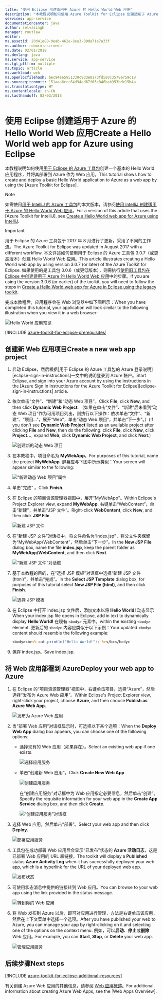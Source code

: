 ```yaml
---
title: "使用 Eclipse 创建适用于 Azure 的 Hello World Web 应用"
description: "本教程说明如何使用 Azure Toolkit for Eclipse 创建适用于 Azure 的 Hello World Web 应用。"
services: app-service
documentationcenter: java
author: selvasingh
manager: routlaw
editor: 
ms.assetid: 20d41e88-9eab-462e-8ee3-89da71e7a33f
ms.author: robmcm;asirveda
ms.date: 02/01/2018
ms.devlang: java
ms.service: app-service
ms.tgt_pltfrm: multiple
ms.topic: article
ms.workload: web
ms.openlocfilehash: bec94e65951330c933e0173fd580c3578e759c18
ms.sourcegitcommit: 151aaa6ccc64d94ed67f03e846bab953bde15b4a
ms.translationtype: HT
ms.contentlocale: zh-CN
ms.lasthandoff: 02/03/2018
---
```

# <a name="create-a-hello-world-web-app-for-azure-using-eclipse"></a><span data-ttu-id="f8e2a-103">使用 Eclipse 创建适用于 Azure 的 Hello World Web 应用</span><span class="sxs-lookup"><span data-stu-id="f8e2a-103">Create a Hello World web app for Azure using Eclipse</span></span>

<span data-ttu-id="f8e2a-104">本教程说明如何使用[用于 Eclipse 的 Azure 工具包]创建一个基本的 Hello World 应用程序，并将其部署到 Azure 作为 Web 应用。</span><span class="sxs-lookup"><span data-stu-id="f8e2a-104">This tutorial shows how to create and deploy a basic Hello World application to Azure as a web app by using the [Azure Toolkit for Eclipse].</span></span>

> [!NOTE]
>
> <span data-ttu-id="f8e2a-105">如需使用[用于 IntelliJ 的 Azure 工具包]的本文版本，请参阅[使用 IntelliJ 创建适用于 Azure 的 Hello World Web 应用][intellij-hello-world]。</span><span class="sxs-lookup"><span data-stu-id="f8e2a-105">For a version of this article that uses the [Azure Toolkit for IntelliJ], see [Create a Hello World web app for Azure using IntelliJ][intellij-hello-world].</span></span>
>

> [!IMPORTANT]
> 
> <span data-ttu-id="f8e2a-106">用于 Eclipse 的 Azure 工具包于 2017 年 8 月进行了更新，采用了不同的工作流。</span><span class="sxs-lookup"><span data-stu-id="f8e2a-106">The Azure Toolkit for Eclipse was updated in August 2017 with a different workflow.</span></span> <span data-ttu-id="f8e2a-107">本文详述如何使用用于 Eclipse 的 Azure 工具包 3.0.7（或更高版本）创建 Hello World Web 应用。</span><span class="sxs-lookup"><span data-stu-id="f8e2a-107">This article illustrates creating a Hello World web app by using version 3.0.7 (or later) of the Azure Toolkit for Eclipse.</span></span> <span data-ttu-id="f8e2a-108">如果使用的是工具包 3.0.6（或更低版本），则需执行[使用旧工具包在 Eclipse 中创建适用于 Azure 的 Hello World Web 应用][Legacy Version]中的步骤。</span><span class="sxs-lookup"><span data-stu-id="f8e2a-108">If you are using the version 3.0.6 (or earlier) of the toolkit, you will need to follow the steps in [Create a Hello World web app for Azure in Eclipse using the legacy toolkit][Legacy Version].</span></span>
> 

<span data-ttu-id="f8e2a-109">完成本教程后，应用程序会在 Web 浏览器中如下图所示：</span><span class="sxs-lookup"><span data-stu-id="f8e2a-109">When you have completed this tutorial, your application will look similar to the following illustration when you view it in a web browser:</span></span>

![Hello World 应用预览][browse-web-app]

[!INCLUDE [azure-toolkit-for-eclipse-prerequisites](../includes/azure-toolkit-for-eclipse-prerequisites.md)]

## <a name="create-a-new-web-app-project"></a><span data-ttu-id="f8e2a-111">创建新 Web 应用项目</span><span class="sxs-lookup"><span data-stu-id="f8e2a-111">Create a new web app project</span></span>

1. <span data-ttu-id="f8e2a-112">启动 Eclipse，然后根据[用于 Eclipse 的 Azure 工具包的 Azure 登录说明][eclipse-sign-in-instructions]一文中的说明登录到 Azure 帐户。</span><span class="sxs-lookup"><span data-stu-id="f8e2a-112">Start Eclipse, and sign into your Azure account by using the instructions in the [Azure Sign In Instructions for the Azure Toolkit for Eclipse][eclipse-sign-in-instructions] article.</span></span>

1. <span data-ttu-id="f8e2a-113">依次单击“文件”、“新建”和“动态 Web 项目”。</span><span class="sxs-lookup"><span data-stu-id="f8e2a-113">Click **File**, click **New**, and then click **Dynamic Web Project**.</span></span> <span data-ttu-id="f8e2a-114">（如果在单击“文件”、“新建”后未看到“动态 Web 项目”作为可用项目列出，则执行以下操作：依次单击“文件”、“新建”、“项目...”，展开“Web”，单击“动态 Web 项目”，并单击“下一步”。）</span><span class="sxs-lookup"><span data-stu-id="f8e2a-114">(If you don't see **Dynamic Web Project** listed as an available project after clicking **File** and **New**, then do the following: click **File**, click **New**, click **Project...**, expand **Web**, click **Dynamic Web Project**, and click **Next**.)</span></span>

   ![创建新的动态 Web 项目][file-new-dynamic-web-project]

2. <span data-ttu-id="f8e2a-116">在本教程中，项目命名为 **MyWebApp**。</span><span class="sxs-lookup"><span data-stu-id="f8e2a-116">For purposes of this tutorial, name the project **MyWebApp**.</span></span> <span data-ttu-id="f8e2a-117">屏幕应与下图中所示类似：</span><span class="sxs-lookup"><span data-stu-id="f8e2a-117">Your screen will appear similar to the following:</span></span>
   
   ![“新建动态 Web 项目”属性][dynamic-web-project-properties]

3. <span data-ttu-id="f8e2a-119">单击“完成” 。</span><span class="sxs-lookup"><span data-stu-id="f8e2a-119">Click **Finish**.</span></span>

4. <span data-ttu-id="f8e2a-120">在 Eclipse 的项目资源管理器视图中，展开“MyWebApp”。</span><span class="sxs-lookup"><span data-stu-id="f8e2a-120">Within Eclipse's Project Explorer view, expand **MyWebApp**.</span></span> <span data-ttu-id="f8e2a-121">右键单击“WebContent”，单击“新建”，并单击“JSP 文件”。</span><span class="sxs-lookup"><span data-stu-id="f8e2a-121">Right-click **WebContent**, click **New**, and then click **JSP File**.</span></span>

   ![新建 JSP 文件][create-new-jsp-file]

5. <span data-ttu-id="f8e2a-123">在“新建 JSP 文件”对话框中，将文件命名为“index.jsp”，将父文件夹保留为“MyWebApp/WebContent”，然后单击“下一步”。</span><span class="sxs-lookup"><span data-stu-id="f8e2a-123">In the **New JSP File** dialog box, name the file **index.jsp**, keep the parent folder as **MyWebApp/WebContent**, and then click **Next**.</span></span>

   ![“新建 JSP 文件”对话框][new-jsp-file-dialog]

6. <span data-ttu-id="f8e2a-125">基于本教程的目的，在“选择 JSP 模板”对话框中选择“新建 JSP 文件(html)”，并单击“完成”。</span><span class="sxs-lookup"><span data-stu-id="f8e2a-125">In the **Select JSP Template** dialog box, for purposes of this tutorial select **New JSP File (html)**, and then click **Finish**.</span></span>

   ![选择 JSP 模板][select-jsp-template]

7. <span data-ttu-id="f8e2a-127">在 Eclipse 中打开 index.jsp 文件后，添加文本以将 **Hello World!** 动态显示</span><span class="sxs-lookup"><span data-stu-id="f8e2a-127">When your index.jsp file opens in Eclipse, add in text to dynamically display **Hello World!**</span></span> <span data-ttu-id="f8e2a-128">在现有 `<body>` 元素中。</span><span class="sxs-lookup"><span data-stu-id="f8e2a-128">within the existing `<body>` element.</span></span> <span data-ttu-id="f8e2a-129">更新后的 `<body>` 内容应类似于以下示例：</span><span class="sxs-lookup"><span data-stu-id="f8e2a-129">Your updated `<body>` content should resemble the following example:</span></span>
   
   ```jsp
   <body><b><% out.println("Hello World!"); %></b></body>
   ```

8. <span data-ttu-id="f8e2a-130">保存 index.jsp。</span><span class="sxs-lookup"><span data-stu-id="f8e2a-130">Save index.jsp.</span></span>

## <a name="deploy-your-web-app-to-azure"></a><span data-ttu-id="f8e2a-131">将 Web 应用部署到 Azure</span><span class="sxs-lookup"><span data-stu-id="f8e2a-131">Deploy your web app to Azure</span></span>

1. <span data-ttu-id="f8e2a-132">在 Eclipse 的“项目资源管理器”视图中，右键单击项目，选择“Azure”，然后选择“发布为 Azure Web 应用”。</span><span class="sxs-lookup"><span data-stu-id="f8e2a-132">Within Eclipse's Project Explorer view, right-click your project, choose **Azure**, and then choose **Publish as Azure Web App**.</span></span>
   
   ![发布为 Azure Web 应用][publish-as-azure-web-app]

1. <span data-ttu-id="f8e2a-134">当“部署 Web 应用”对话框显示时，可选择以下某个选项：</span><span class="sxs-lookup"><span data-stu-id="f8e2a-134">When the **Deploy Web App** dialog box appears, you can choose one of the following options:</span></span>

   * <span data-ttu-id="f8e2a-135">选择现有的 Web 应用（如果存在）。</span><span class="sxs-lookup"><span data-stu-id="f8e2a-135">Select an existing web app if one exists.</span></span>

      ![选择应用服务][select-app-service]

   * <span data-ttu-id="f8e2a-137">单击“创建新 Web 应用”。</span><span class="sxs-lookup"><span data-stu-id="f8e2a-137">Click **Create New Web App**.</span></span>

      ![创建应用服务][create-app-service]

      <span data-ttu-id="f8e2a-139">在“创建应用服务”对话框中为 Web 应用指定必要信息，然后单击“创建”。</span><span class="sxs-lookup"><span data-stu-id="f8e2a-139">Specify the requisite information for your web app in the **Create App Service** dialog box, and then click **Create**.</span></span>

      ![“创建应用服务”对话框][create-app-service-dialog]

1. <span data-ttu-id="f8e2a-141">选择 Web 应用，然后单击“部署”。</span><span class="sxs-lookup"><span data-stu-id="f8e2a-141">Select your web app and then click **Deploy**.</span></span>

   ![部署应用服务][deploy-app-service]

1. <span data-ttu-id="f8e2a-143">工具包在成功部署 Web 应用后会显示“已发布”状态的 **Azure 活动日志**，这是已部署 Web 应用的 URL 超链接。</span><span class="sxs-lookup"><span data-stu-id="f8e2a-143">The toolkit will display a **Published** status **Azure Activity Log** when it has successfully deployed your web app, which is a hyperlink for the URL of your deployed web app.</span></span>

   ![发布状态][publish-status]

1. <span data-ttu-id="f8e2a-145">可使用状态消息中提供的链接转到 Web 应用。</span><span class="sxs-lookup"><span data-stu-id="f8e2a-145">You can browse to your web app using the link provided in the status message.</span></span>

   ![转到你的 Web 应用][browse-web-app]

1. <span data-ttu-id="f8e2a-147">将 Web 发布到 Azure 以后，即可对应用进行管理，方法是右键单击该应用，然后在上下文菜单中选择一个选项。</span><span class="sxs-lookup"><span data-stu-id="f8e2a-147">After you have published your web to Azure, you can manage your app by right-clicking on it and selecting one of the options on the context menu.</span></span> <span data-ttu-id="f8e2a-148">例如，可以**启动**、**停止**或**删除** Web 应用。</span><span class="sxs-lookup"><span data-stu-id="f8e2a-148">For example, you can **Start**, **Stop**, or **Delete** your web app.</span></span>

   ![管理应用服务][manage-app-service]

## <a name="next-steps"></a><span data-ttu-id="f8e2a-150">后续步骤</span><span class="sxs-lookup"><span data-stu-id="f8e2a-150">Next steps</span></span>

[!INCLUDE [azure-toolkit-for-eclipse-additional-resources](../includes/azure-toolkit-for-eclipse-additional-resources.md)]

<span data-ttu-id="f8e2a-151">有关创建 Azure Web 应用的其他信息，请参阅 [Web 应用概述]。</span><span class="sxs-lookup"><span data-stu-id="f8e2a-151">For additional information about creating Azure Web Apps, see the [Web Apps Overview].</span></span>

<!-- URL List -->

[用于 Eclipse 的 Azure 工具包]: azure-toolkit-for-eclipse.md
[用于 IntelliJ 的 Azure 工具包]: ../intellij/azure-toolkit-for-intellij.md
[intellij-hello-world]: ../intellij/azure-toolkit-for-intellij-create-hello-world-web-app.md
[Web 应用概述]: /azure/app-service/app-service-web-overview
[Apache Tomcat]: http://tomcat.apache.org/
[Jetty]: http://www.eclipse.org/jetty/
[Legacy Version]: azure-toolkit-for-eclipse-create-hello-world-web-app-legacy-version.md

<!-- IMG List -->

[browse-web-app]: ./media/azure-toolkit-for-eclipse-create-hello-world-web-app/browse-web-app.png
[file-new-dynamic-web-project]: ./media/azure-toolkit-for-eclipse-create-hello-world-web-app/file-new-dynamic-web-project.png
[dynamic-web-project-properties]: ./media/azure-toolkit-for-eclipse-create-hello-world-web-app/dynamic-web-project-properties.png
[create-new-jsp-file]: ./media/azure-toolkit-for-eclipse-create-hello-world-web-app/create-new-jsp-file.png
[new-jsp-file-dialog]: ./media/azure-toolkit-for-eclipse-create-hello-world-web-app/new-jsp-file-dialog.png
[select-jsp-template]: ./media/azure-toolkit-for-eclipse-create-hello-world-web-app/select-jsp-template.png
[publish-as-azure-web-app]: ./media/azure-toolkit-for-eclipse-create-hello-world-web-app/publish-as-azure-web-app.png
[deploy-web-app-dialog]: ./media/azure-toolkit-for-eclipse-create-hello-world-web-app/deploy-web-app-dialog.png
[select-app-service]: ./media/azure-toolkit-for-eclipse-create-hello-world-web-app/select-app-service.png
[create-app-service-dialog]: ./media/azure-toolkit-for-eclipse-create-hello-world-web-app/create-app-service-dialog.png
[publish-status]: ./media/azure-toolkit-for-eclipse-create-hello-world-web-app/publish-status.png
[create-app-service]: ./media/azure-toolkit-for-eclipse-create-hello-world-web-app/create-app-service.png
[deploy-app-service]: ./media/azure-toolkit-for-eclipse-create-hello-world-web-app/deploy-app-service.png
[manage-app-service]: ./media/azure-toolkit-for-eclipse-create-hello-world-web-app/manage-app-service.png
